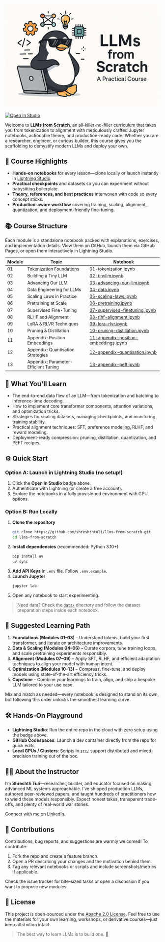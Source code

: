 ![Course Thumbnail](https://github.com/shreshthtuli/llms-from-scratch/blob/main/assets/llm-from-scratch-thumbnail.png?raw=true)

<a target="_blank" href="https://lightning.ai/shraysteam/environments/shrays-studio">
  <img src="https://pl-bolts-doc-images.s3.us-east-2.amazonaws.com/app-2/studio-badge.svg" alt="Open In Studio"/>
</a>

Welcome to **LLMs from Scratch**, an all-killer-no-filler curriculum that takes you from tokenization to alignment with meticulously crafted Jupyter notebooks, actionable theory, and production-ready code. Whether you are a researcher, engineer, or curious builder, this course gives you the scaffolding to demystify modern LLMs and deploy your own.


## 🚀 Course Highlights
- **Hands-on notebooks** for every lesson—clone locally or launch instantly in [Lightning Studio](https://lightning.ai/shraysteam/environments/shrays-studio).
- **Practical checkpoints** and datasets so you can experiment without babysitting boilerplate.
- **Theory, references, and best practices** interwoven with code so every concept sticks.
- **Production-aware workflow** covering training, scaling, alignment, quantization, and deployment-friendly fine-tuning.



## 📚 Course Structure
Each module is a standalone notebook packed with explanations, exercises, and implementation details. View them on GitHub, launch them via GitHub Pages, or open them interactively in Lightning Studio.

| Module | Topic | Notebook |
| --- | --- | --- |
| 01 | Tokenization Foundations | [01-tokenization.ipynb](https://nbviewer.org/github/shreshthtuli/llms-from-scratch/blob/main/01-tokenization.ipynb) |
| 02 | Building a Tiny LLM | [02-tinyllm.ipynb](https://nbviewer.org/github/shreshthtuli/llms-from-scratch/blob/main/02-tinyllm.ipynb) |
| 03 | Advancing Our LLM | [03-advancing-our-llm.ipynb](https://nbviewer.org/github/shreshthtuli/llms-from-scratch/blob/main/03-advancing-our-llm.ipynb) |
| 04 | Data Engineering for LLMs | [04-data.ipynb](https://nbviewer.org/github/shreshthtuli/llms-from-scratch/blob/main/04-data.ipynb) |
| 05 | Scaling Laws in Practice | [05-scaling-laws.ipynb](https://nbviewer.org/github/shreshthtuli/llms-from-scratch/blob/main/05-scaling-laws.ipynb) |
| 06 | Pretraining at Scale | [06-pretraining.ipynb](https://nbviewer.org/github/shreshthtuli/llms-from-scratch/blob/main/06-pretraining.ipynb) |
| 07 | Supervised Fine-Tuning | [07-supervised-finetuning.ipynb](https://nbviewer.org/github/shreshthtuli/llms-from-scratch/blob/main/07-supervised-finetuning.ipynb) |
| 08 | RLHF and Alignment | [08-rlhf-alignment.ipynb](https://nbviewer.org/github/shreshthtuli/llms-from-scratch/blob/main/08-rlhf-alignment.ipynb) |
| 09 | LoRA & RLVR Techniques | [09-lora-rlvr.ipynb](https://nbviewer.org/github/shreshthtuli/llms-from-scratch/blob/main/09-lora-rlvr.ipynb) |
| 10 | Pruning & Distillation | [10-pruning-distillation.ipynb](https://nbviewer.org/github/shreshthtuli/llms-from-scratch/blob/main/10-pruning-distillation.ipynb) |
| 11 | Appendix: Position Embeddings | [11-appendix-position-embeddings.ipynb](https://nbviewer.org/github/shreshthtuli/llms-from-scratch/blob/main/11-appendix-position-embeddings.ipynb) |
| 12 | Appendix: Quantisation Strategies | [12-appendix-quantisation.ipynb](https://nbviewer.org/github/shreshthtuli/llms-from-scratch/blob/main/12-appendix-quantisation.ipynb) |
| 13 | Appendix: Parameter-Efficient Tuning | [13-appendix-peft.ipynb](https://nbviewer.org/github/shreshthtuli/llms-from-scratch/blob/main/13-appendix-peft.ipynb) |


## 🧠 What You'll Learn
- The end-to-end data flow of an LLM—from tokenization and batching to inference-time decoding.
- How to implement core transformer components, attention variations, and optimization tricks.
- Strategies for scaling datasets, managing checkpoints, and monitoring training stability.
- Practical alignment techniques: SFT, preference modeling, RLHF, and reward modeling.
- Deployment-ready compression: pruning, distillation, quantization, and PEFT recipes.


## ⚙️ Quick Start

### Option A: Launch in Lightning Studio (no setup!)
1. Click the **Open in Studio** badge above.
2. Authenticate with Lightning (or create a free account).
3. Explore the notebooks in a fully provisioned environment with GPU options.

### Option B: Run Locally
1. **Clone the repository**
   ```bash
   git clone https://github.com/shreshthtuli/llms-from-scratch.git
   cd llms-from-scratch
   ```
2. **Install dependencies** (recommended: Python 3.10+)
   ```bash
   pip install uv
   uv sync
   ```
3. **Add API Keys** in `.env` file. Follow `.env.example`.
4. **Launch Jupyter**
   ```bash
   jupyter lab
   ```
5. Open any notebook to start experimenting.

> Need data? Check the [`data/`](data/) directory and follow the dataset preparation steps inside each notebook.



## 🧭 Suggested Learning Path
1. **Foundations (Modules 01–03)** – Understand tokens, build your first transformer, and iterate on architecture improvements.
2. **Data & Scaling (Modules 04–06)** – Curate corpora, tune training loops, and scale pretraining experiments responsibly.
3. **Alignment (Modules 07–09)** – Apply SFT, RLHF, and efficient adaptation techniques to align your model with human intent.
4. **Optimization (Modules 10–13)** – Compress, fine-tune, and deploy models using state-of-the-art efficiency tricks.
5. **Capstone** – Combine your learnings to train, align, and ship a bespoke LLM tailored to your use case.

Mix and match as needed—every notebook is designed to stand on its own, but following this order unlocks the smoothest learning curve.



## 🛠 Hands-On Playground
- **Lightning Studio**: Run the entire repo in the cloud with zero setup using the badge above.
- **GitHub Codespaces**: Launch a dev container directly from the repo for quick edits.
- **Local GPUs / Clusters**: Scripts in [`src/`](src/) support distributed and mixed-precision training out of the box.



## 👨‍🏫 About the Instructor
I’m **Shreshth Tuli**—researcher, builder, and educator focused on making advanced ML systems approachable. I’ve shipped production LLMs, authored peer-reviewed papers, and taught hundreds of practitioners how to wield these models responsibly. Expect honest takes, transparent trade-offs, and plenty of real-world war stories.

Connect with me on [LinkedIn](https://www.linkedin.com/in/shreshthtuli/).


## 🤝 Contributions
Contributions, bug reports, and suggestions are warmly welcomed! To contribute:
1. Fork the repo and create a feature branch.
2. Open a PR describing your changes and the motivation behind them.
3. Tag any relevant notebooks or scripts and include screenshots/metrics if applicable.

Check the issue tracker for bite-sized tasks or open a discussion if you want to propose new modules.


## 📄 License
This project is open-sourced under the [Apache 2.0 License](LICENSE). Feel free to use the materials for your own learning, workshops, or derivative courses—just keep attribution intact.

> The best way to learn LLMs is to build one. 🚀

